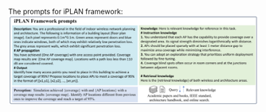 The prompts for iPLAN framework:
![Prompts consisted of description, knowledge, and perception information ](Prompt_for_iPLAN.png)
